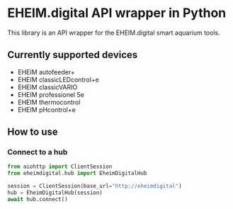 # EHEIM.digital API wrapper in Python

This library is an API wrapper for the EHEIM.digital smart aquarium tools.


## Currently supported devices

- EHEIM autofeeder+
- EHEIM classicLEDcontrol+e
- EHEIM classicVARIO
- EHEIM professionel 5e
- EHEIM thermocontrol
- EHEIM pHcontrol+e

## How to use

### Connect to a hub

```python
from aiohttp import ClientSession
from eheimdigital.hub import EheimDigitalHub

session = ClientSession(base_url="http://eheimdigital")
hub = EheimDigitalHub(session)
await hub.connect()
```

